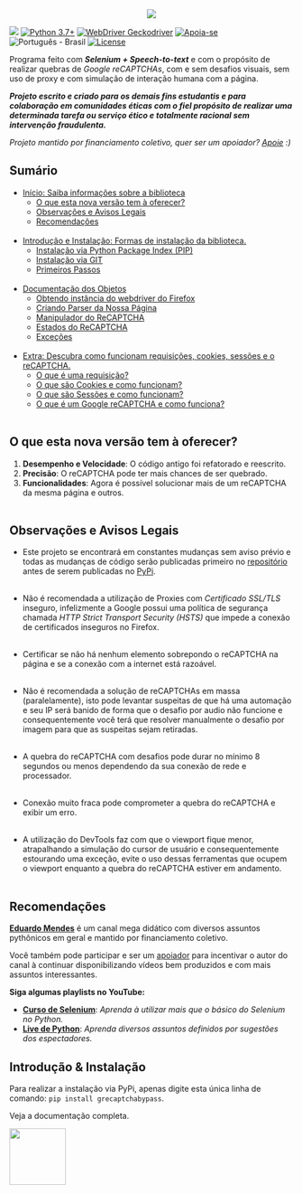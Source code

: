 <link rel="stylesheet" href="https://gist.githubusercontent.com/EthicalMeikin/c4d7bf093ba6ef5710924adf80009dba/raw/b07036c7e122fa8e14541d2ed8da3eb1774a3d1c/index.css">

<center>
  <img src="https://image.prntscr.com/image/_buFoHQMQ2S6TmMWrYi_zw.png"/>
</center>

![](https://img.shields.io/badge/grecaptchabypass-v2.0.2b0-dodgerblue.svg)
[![Python 3.7+](https://img.shields.io/badge/Python-3.7+-dodgerblue.svg)](https://www.python.org/downloads/)
[![WebDriver Geckodriver](https://img.shields.io/badge/WebDriver-GeckoDriver-dodgerblue.svg)](https://github.com/mozilla/geckodriver/releases)
[![Apoia-se](https://img.shields.io/badge/Apoie-apoia.se-dodgerblue.svg)](https://apoia.se/grecaptchabypass)
![Português - Brasil](https://img.shields.io/badge/Português-BR-dodgerblue.svg)
[![License](https://img.shields.io/badge/License-GPL-%235d5d5d.svg)](https://github.com/EthicalMeikin/grecaptchabypass/blob/master/LICENSE.md)

Programa feito com **_Selenium + Speech-to-text_** e com o propósito de
realizar quebras de _Google reCAPTCHAs_, com e sem desafios visuais, sem uso de
proxy e com simulação de interação humana com a página.

**_Projeto escrito e criado para os demais fins estudantis e
para colaboração em comunidades éticas com o fiel propósito de realizar uma
determinada tarefa ou serviço ético e totalmente racional sem intervenção
fraudulenta._**

_Projeto mantido por financiamento coletivo, quer ser um apoiador?
[Apoie](https://apoia.se/grecaptchabypass) :)_

## Sumário
  * [Início: Saiba informações sobre a biblioteca](https://grecaptchabypass.readthedocs.io/)
    - [O que esta nova versão tem à oferecer?](https://grecaptchabypass.readthedocs.io/#o-que-esta-nova-versao-tem-a-oferecer)
    - [Observações e Avisos Legais](https://grecaptchabypass.readthedocs.io/#observacoes-e-avisos-legais)
    - [Recomendações](https://grecaptchabypass.readthedocs.io/#recomendacoes)<br/><br/>
  * [Introdução e Instalação: Formas de instalação da biblioteca.](https://grecaptchabypass.readthedocs.io/introduction-and-installation)
    - [Instalação via Python Package Index (PIP)](https://grecaptchabypass.readthedocs.io/introduction-and-installation/#instalacao-via-python-package-index-pip)
    - [Instalação via GIT](https://grecaptchabypass.readthedocs.io/introduction-and-installation/#instalacao-via-git)
    - [Primeiros Passos](https://grecaptchabypass.readthedocs.io/introduction-and-installation/#primeiros-passos)<br/><br/>
  * [Documentação dos Objetos](https://grecaptchabypass.readthedocs.io/objects-documentation)
    - [Obtendo instância do webdriver do Firefox](https://grecaptchabypass.readthedocs.io/objects-documentation/#obtendo-instancia-do-webdriver-do-firefox)
    - [Criando Parser da Nossa Página](https://grecaptchabypass.readthedocs.io/objects-documentation/#criando-parser-da-nossa-pagina)
    - [Manipulador do ReCAPTCHA](https://grecaptchabypass.readthedocs.io/objects-documentation/#manipulador-do-recaptcha)
    - [Estados do ReCAPTCHA](https://grecaptchabypass.readthedocs.io/objects-documentation/#estados-do-recaptcha)
    - [Exceções](https://grecaptchabypass.readthedocs.io/objects-documentation/#excecoes)<br/><br/>
  * [Extra: Descubra como funcionam requisições, cookies, sessões e o reCAPTCHA.](https://grecaptchabypass.readthedocs.io/extra)
    - [O que é uma requisição?](https://grecaptchabypass.readthedocs.io/extra/#o-que-e-uma-requisicao)
    - [O que são Cookies e como funcionam?](https://grecaptchabypass.readthedocs.io/extra/#o-que-sao-cookies-e-como-funcionam)
    - [O que são Sessões e como funcionam?](https://grecaptchabypass.readthedocs.io/extra/#o-que-sao-sessoes-e-como-funcionam)
    - [O que é um Google reCAPTCHA e como funciona?](https://grecaptchabypass.readthedocs.io/extra/#o-que-e-um-google-recaptcha-e-como-funciona)
    <br/><br/>

## O que esta nova versão tem à oferecer?

1. **Desempenho e Velocidade**: O código antigo foi refatorado e reescrito.
2. **Precisão**: O reCAPTCHA pode ter mais chances de ser quebrado.
3. **Funcionalidades**: Agora é possível solucionar mais de um reCAPTCHA da
mesma página e outros.<br/><br/>

## Observações e Avisos Legais

* Este projeto se encontrará em constantes mudanças sem aviso prévio e todas as
mudanças de código serão publicadas primeiro no
[repositório](https://github.com/EthicalMeikin/grecaptchabypass) antes de
serem publicadas no [PyPi](https://pypi.com/project/grecaptchabypass).<br/><br/>

* Não é recomendada a utilização de Proxies com *Certificado SSL/TLS* inseguro,
infelizmente a Google possui uma política de segurança chamada
*HTTP Strict Transport Security (HSTS)* que impede a conexão de certificados
inseguros no Firefox.<br/><br/>

* Certificar se não há nenhum elemento sobrepondo o reCAPTCHA na página e se a
conexão com a internet está razoável.<br/><br/>

* Não é recomendada a solução de reCAPTCHAs em massa (paralelamente),
isto pode levantar suspeitas de que há uma automação e seu IP será banido de
forma que o desafio por audio não funcione e consequentemente você terá que
resolver manualmente o desafio por imagem para que as suspeitas sejam
retiradas.<br/><br/>

* A quebra do reCAPTCHA com desafios pode durar no mínimo 8 segundos ou menos
dependendo da sua conexão de rede e processador.<br/><br/>

* Conexão muito fraca pode comprometer a quebra do reCAPTCHA e exibir um erro.
<br/><br/>

* A utilização do DevTools faz com que o viewport fique menor, atrapalhando a
simulação do cursor de usuário e consequentemente estourando uma exceção, evite
o uso dessas ferramentas que ocupem o viewport enquanto a quebra do reCAPTCHA
estiver em andamento.<br/><br/>


## Recomendações
[**Eduardo Mendes**](http://youtube.com/c/eduardomendes) é um canal mega didático
com diversos assuntos pythônicos em geral e mantido por financiamento
coletivo.

Você também pode participar e ser um [apoiador](https://apoia.se/livedepython)
para incentivar o autor do canal à continuar disponibilizando vídeos bem
produzidos e com mais assuntos interessantes.

**Siga algumas playlists no YouTube:**

 - [**Curso de Selenium**](http://encurtador.com.br/hEHY9): _Aprenda à utilizar
 mais que o básico do Selenium no Python._
 - [**Live de Python**](http://encurtador.com.br/cpIU3): _Aprenda diversos assuntos
 definidos por sugestões dos espectadores._


## Introdução & Instalação

Para realizar a instalação via PyPi, apenas digite esta única linha de comando:
`pip install grecaptchabypass`.

Veja a documentação completa.

[<img src="https://bestbooks.thelargelibrary.com/BUTTON/BUTTON4.png" width="100">](https://grecaptchabypass.readthedocs.io/)
